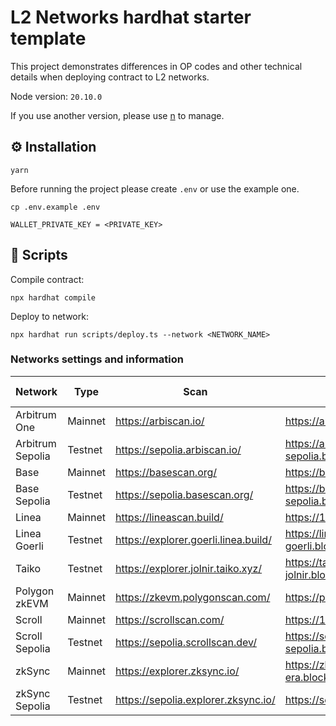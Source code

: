 # L2 Networks hardhat starter template

This project demonstrates differences in OP codes and other technical details when deploying contract to L2 networks.

Node version: `20.10.0`

If you use another version, please use [n](https://github.com/tj/n) to manage.

## ⚙️ Installation

```
yarn
```

Before running the project please create `.env` or use the example one.

```shell
cp .env.example .env
```

```
WALLET_PRIVATE_KEY = <PRIVATE_KEY>
```

## 🚀 Scripts

Compile contract:

```shell
npx hardhat compile
```

Deploy to network:

```shell
npx hardhat run scripts/deploy.ts --network <NETWORK_NAME>
```

### Networks settings and information

| Network          | Type    | Scan                                 | RPC                                                        | Network name in config |
| ---------------- | ------- | ------------------------------------ | ---------------------------------------------------------- | ---------------------- |
| Arbitrum One     | Mainnet | https://arbiscan.io/                 | https://arbitrum.llamarpc.com                              | `arbitrum`             |
| Arbitrum Sepolia | Testnet | https://sepolia.arbiscan.io/         | https://arbitrum-sepolia.blockpi.network/v1/rpc/public     | `sepoliaArb`           |
| Base             | Mainnet | https://basescan.org/                | https://base.llamarpc.com                                  | `base`                 |
| Base Sepolia     | Testnet | https://sepolia.basescan.org/        | https://base-sepolia.blockpi.network/v1/rpc/public         | `sepoliaBase`          |
| Linea            | Mainnet | https://lineascan.build/             | https://1rpc.io/linea                                      | `linea`                |
| Linea Goerli     | Testnet | https://explorer.goerli.linea.build/ | https://linea-goerli.blockpi.network/v1/rpc/public         | `goerliLinea`          |
| Taiko            | Testnet | https://explorer.jolnir.taiko.xyz/   | https://taiko-jolnir.blockpi.network/v1/rpc/public         | `taiko`                |
| Polygon zkEVM    | Mainnet | https://zkevm.polygonscan.com/       | https://polygon-zkevm.drpc.org                             | `polygonZkEvm`         |
| Scroll           | Mainnet | https://scrollscan.com/              | https://1rpc.io/scroll                                     | `scroll`               |
| Scroll Sepolia   | Testnet | https://sepolia.scrollscan.dev/      | https://scroll-sepolia.blockpi.network/v1/rpc/publicscroll | `sepoliaScroll`        |
| zkSync           | Mainnet | https://explorer.zksync.io/          | https://zksync-era.blockpi.network/v1/rpc/public           | `zkSyncEra`            |
| zkSync Sepolia   | Testnet | https://sepolia.explorer.zksync.io/  | https://sepolia.era.zksync.dev                             | `sepoliaZkSyncEra`     |
